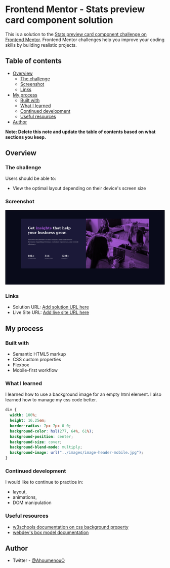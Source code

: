 # Frontend Mentor - Stats preview card component solution

This is a solution to the [Stats preview card component challenge on Frontend Mentor](https://www.frontendmentor.io/challenges/stats-preview-card-component-8JqbgoU62). Frontend Mentor challenges help you improve your coding skills by building realistic projects.

## Table of contents

- [Overview](#overview)
  - [The challenge](#the-challenge)
  - [Screenshot](#screenshot)
  - [Links](#links)
- [My process](#my-process)
  - [Built with](#built-with)
  - [What I learned](#what-i-learned)
  - [Continued development](#continued-development)
  - [Useful resources](#useful-resources)
- [Author](#author)

**Note: Delete this note and update the table of contents based on what sections you keep.**

## Overview

### The challenge

Users should be able to:

- View the optimal layout depending on their device's screen size

### Screenshot

![](./screenshot.png)

### Links

- Solution URL: [Add solution URL here](https://your-solution-url.com)
- Live Site URL: [Add live site URL here](https://your-live-site-url.com)

## My process

### Built with

- Semantic HTML5 markup
- CSS custom properties
- Flexbox
- Mobile-first workflow

### What I learned

I learned how to use a background image for an empty html element. I also learned how to manage my css code better.

```css
div {
  width: 100%;
  height: 16.25em;
  border-radius: 7px 7px 0 0;
  background-color: hsl(277, 64%, 61%);
  background-position: center;
  background-size: cover;
  background-blend-mode: multiply;
  background-image: url("../images/image-header-mobile.jpg");
}
```

### Continued development

I would like to continue to practice in:

- layout,
- animations,
- DOM manipulation

### Useful resources

- [w3schools documentation on css background property](https://www.w3schools.com/css/css_background.asp)
- [webdev's box model documentation](https://web.dev/learn/css/box-model/)

## Author

- Twitter - [@AhoumenouO](https://www.twitter.com/AhoumenouO)

